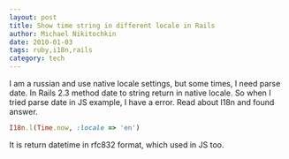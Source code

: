 ```yaml
---
layout: post
title: Show time string in different locale in Rails
author: Michael Nikitochkin
date: 2010-01-03
tags: ruby,i18n,rails
category: tech
---
```



I am a russian and use native locale settings, but some times, I need parse date. In Rails 2.3 method date to string return in native locale. So when I tried parse date in JS example, I have a error. Read about I18n and found answer.

```ruby
I18n.l(Time.now, :locale => 'en')
```

It is return datetime in rfc832 format, which used in JS too.
